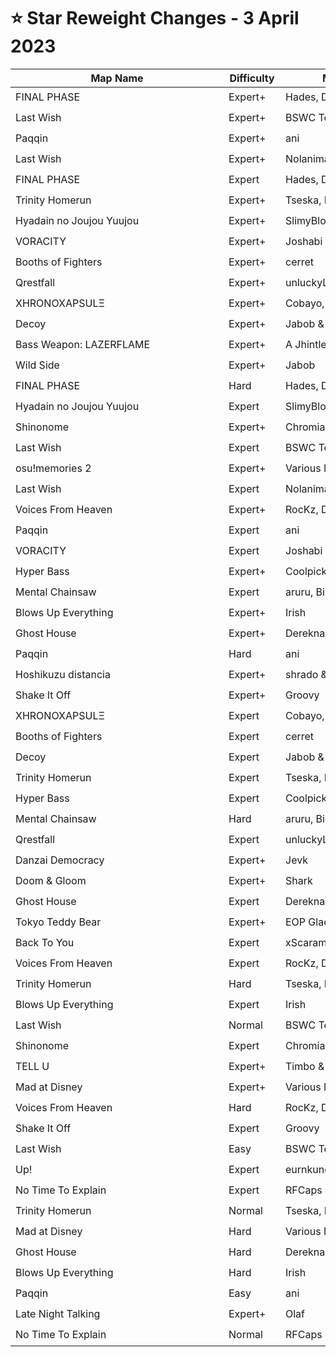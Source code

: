 # ⭐ Star Reweight Changes - 3 April 2023

| <div style="width:325px">Map Name</div> | <div style="width:75px">Difficulty</div> | <div style="width:200px">Mapper(s)</div> | <div style="width:175px">Star Rating Change</div> |
|-----|------------|-----------|---------------------------------------------------|
| FINAL PHASE | Expert+ | Hades, Daan, Josh & Aqua | ⭐ 11.96 → ⭐ 12.79 |
| Last Wish | Expert+ | BSWC Team | ⭐ 11.76 → ⭐ 12.16 |
| Paqqin | Expert+ | ani | ⭐ 11.27 → ⭐ 12.23 |
| Last Wish | Expert+ | Nolanimations | ⭐ 10.64 → ⭐ 11.48 |
| FINAL PHASE | Expert | Hades, Daan, Josh & Aqua | ⭐ 10.52 → ⭐ 11.08 |
| Trinity Homerun | Expert+ | Tseska, Irish & Joshabi | ⭐ 10.14 → ⭐ 10.37 |
| Hyadain no Joujou Yuujou | Expert+ | SlimyBlob & A Jhintleman | ⭐ 10.14 → ⭐ 10.44 |
| VORACITY | Expert+ | Joshabi & Bitz | ⭐ 10.11 → ⭐ 9.51 |
| Booths of Fighters | Expert+ | cerret | ⭐ 10.11 → ⭐ 10.16 |
| Qrestfall | Expert+ | unluckyL & Aquaflee | ⭐ 10.11 → ⭐ 10.25 |
| XHRONOXAPSULΞ | Expert+ | Cobayo, Bitz & Hades | ⭐ 10.09 → ⭐ 10.06 |
| Decoy | Expert+ | Jabob & Bitz | ⭐ 10.02 → ⭐ 10.66 |
| Bass Weapon: LAZERFLAME | Expert+ | A Jhintleman | ⭐ 9.91 → ⭐ 10.16 |
| Wild Side | Expert+ | Jabob | ⭐ 9.8 → ⭐ 9.74 |
| FINAL PHASE | Hard | Hades, Daan, Josh & Aqua | ⭐ 9.67 → ⭐ 10.23 |
| Hyadain no Joujou Yuujou | Expert | SlimyBlob & A Jhintleman | ⭐ 9.67 → ⭐ 10.82 |
| Shinonome | Expert+ | Chromia | ⭐ 9.59 → ⭐ 9.76 |
| Last Wish | Expert | BSWC Team | ⭐ 9.19 → ⭐ 8.83 |
| osu!memories 2 | Expert+ | Various Mappers | ⭐ 9.18 → ⭐ 9.2 |
| Last Wish | Expert | Nolanimations | ⭐ 9.14 → ⭐ 8.91 |
| Voices From Heaven | Expert+ | RocKz, Daan & Shark | ⭐ 8.86 → ⭐ 10.85 |
| Paqqin | Expert | ani | ⭐ 8.77 → ⭐ 8.76 |
| VORACITY | Expert | Joshabi & Bitz | ⭐ 8.65 → ⭐ 7.06 |
| Hyper Bass | Expert+ | Coolpick & Nolanimations | ⭐ 8.53 → ⭐ 8.38 |
| Mental Chainsaw | Expert | aruru, BigSlick & Hiromiru | ⭐ 8.4 → ⭐ 8.9 |
| Blows Up Everything | Expert+ | Irish | ⭐ 8.34 → ⭐ 7.7 |
| Ghost House | Expert+ | Dereknalox123 & Elecast | ⭐ 8.23 → ⭐ 8.5 |
| Paqqin | Hard | ani | ⭐ 7.88 → ⭐ 6.53 |
| Hoshikuzu distancia | Expert+ | shrado & Bitz | ⭐ 7.82 → ⭐ 7.66 |
| Shake It Off | Expert+ | Groovy | ⭐ 7.79 → ⭐ 8.0 |
| XHRONOXAPSULΞ | Expert | Cobayo, Bitz & Hades | ⭐ 7.52 → ⭐ 8.13 |
| Booths of Fighters | Expert | cerret | ⭐ 7.39 → ⭐ 7.44 |
| Decoy | Expert | Jabob & Bitz | ⭐ 7.15 → ⭐ 8.48 |
| Trinity Homerun | Expert | Tseska, Irish & Joshabi | ⭐ 6.81 → ⭐ 7.93 |
| Hyper Bass | Expert | Coolpick & Nolanimations | ⭐ 6.73 → ⭐ 6.48 |
| Mental Chainsaw | Hard | aruru, BigSlick & Hiromiru | ⭐ 6.55 → ⭐ 7.19 |
| Qrestfall | Expert | unluckyL & Aquaflee | ⭐ 6.37 → ⭐ 6.42 |
| Danzai Democracy | Expert+ | Jevk | ⭐ 6.22 → ⭐ 6.85 |
| Doom & Gloom | Expert+ | Shark | ⭐ 6.19 → ⭐ 6.6 |
| Ghost House | Expert | Dereknalox123 & Elecast | ⭐ 5.55 → ⭐ 5.14 |
| Tokyo Teddy Bear | Expert+ | EOP Glacier | ⭐ 5.48 → ⭐ 5.33 |
| Back To You | Expert | xScaramouche | ⭐ 5.46 → ⭐ 5.91 |
| Voices From Heaven | Expert | RocKz, Daan & Shark | ⭐ 5.4 → ⭐ 5.58 |
| Trinity Homerun | Hard | Tseska, Irish & Joshabi | ⭐ 5.36 → ⭐ 4.97 |
| Blows Up Everything | Expert | Irish | ⭐ 5.36 → ⭐ 5.51 |
| Last Wish | Normal | BSWC Team | ⭐ 5.24 → ⭐ 4.81 |
| Shinonome | Expert | Chromia | ⭐ 4.85 → ⭐ 5.47 |
| TELL U | Expert+ | Timbo & SmokeyBacon | ⭐ 4.47 → ⭐ 4.89 |
| Mad at Disney | Expert+ | Various Mappers | ⭐ 3.95 → ⭐ 4.0 |
| Voices From Heaven | Hard | RocKz, Daan & Shark | ⭐ 3.91 → ⭐ 3.89 |
| Shake It Off | Expert | Groovy | ⭐ 3.88 → ⭐ 4.18 |
| Last Wish | Easy | BSWC Team | ⭐ 3.74 → ⭐ 3.36 |
| Up! | Expert | eurnkung | ⭐ 3.63 → ⭐ 3.61 |
| No Time To Explain | Expert | RFCaps & Tranch | ⭐ 3.42 → ⭐ 4.02 |
| Trinity Homerun | Normal | Tseska, Irish & Joshabi | ⭐ 3.39 → ⭐ 3.49 |
| Mad at Disney | Hard | Various Mappers | ⭐ 3.38 → ⭐ 3.33 |
| Ghost House | Hard | Dereknalox123 & Elecast | ⭐ 3.32 → ⭐ 3.42 |
| Blows Up Everything | Hard | Irish | ⭐ 2.96 → ⭐ 3.11 |
| Paqqin | Easy | ani | ⭐ 2.77 → ⭐ 2.83 |
| Late Night Talking | Expert+ | Olaf | ⭐ 2.76 → ⭐ 3.01 |
| No Time To Explain | Normal | RFCaps & Tranch | ⭐ 2.41 → ⭐ 2.51 |